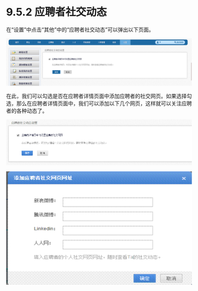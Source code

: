 # 9.5.2 应聘者社交动态

在“设置”中点击“其他”中的“应聘者社交动态”可以弹出以下页面。

 ![](image692.png)


在此，我们可以勾选是否在应聘者详情页面中添加应聘者的社交网页。如果选择勾选，那么在应聘者详情页面中，我们可以添加以下几个网页，这样就可以关注应聘者的各种动态了。

![](image694.png)

![](image697.gif)
